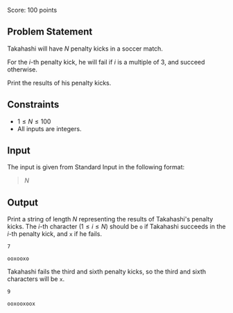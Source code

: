Score: $100$ points

## Problem Statement

Takahashi will have $N$ penalty kicks in a soccer match.

For the $i$-th penalty kick, he will fail if $i$ is a multiple of $3$, and succeed otherwise.

Print the results of his penalty kicks.

## Constraints

- $1 \leq N \leq 100$
- All inputs are integers.

## Input

The input is given from Standard Input in the following format:

> $N$

## Output

Print a string of length $N$ representing the results of Takahashi's penalty kicks. The $i$-th character $(1 \leq i \leq N)$ should be `o` if Takahashi succeeds in the $i$-th penalty kick, and `x` if he fails.

```input1
7
```

```output1
ooxooxo
```

Takahashi fails the third and sixth penalty kicks, so the third and sixth characters will be `x`.

```input2
9
```

```output2
ooxooxoox
```